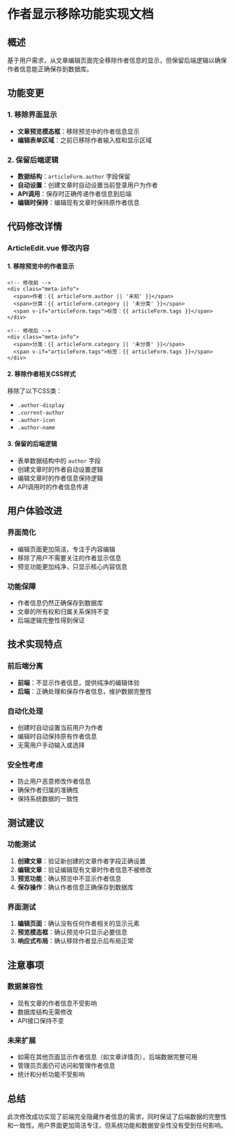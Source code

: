 # 作者显示移除功能实现文档

## 概述
基于用户需求，从文章编辑页面完全移除作者信息的显示，但保留后端逻辑以确保作者信息能正确保存到数据库。

## 功能变更

### 1. 移除界面显示
- **文章预览模态框**：移除预览中的作者信息显示
- **编辑表单区域**：之前已移除作者输入框和显示区域

### 2. 保留后端逻辑
- **数据结构**：`articleForm.author` 字段保留
- **自动设置**：创建文章时自动设置当前登录用户为作者
- **API调用**：保存时正确传递作者信息到后端
- **编辑时保持**：编辑现有文章时保持原作者信息

## 代码修改详情

### ArticleEdit.vue 修改内容

#### 1. 移除预览中的作者显示
```vue
<!-- 修改前 -->
<div class="meta-info">
  <span>作者：{{ articleForm.author || '未知' }}</span>
  <span>分类：{{ articleForm.category || '未分类' }}</span>
  <span v-if="articleForm.tags">标签：{{ articleForm.tags }}</span>
</div>

<!-- 修改后 -->
<div class="meta-info">
  <span>分类：{{ articleForm.category || '未分类' }}</span>
  <span v-if="articleForm.tags">标签：{{ articleForm.tags }}</span>
</div>
```

#### 2. 移除作者相关CSS样式
移除了以下CSS类：
- `.author-display`
- `.current-author`
- `.author-icon`
- `.author-name`

#### 3. 保留的后端逻辑
- 表单数据结构中的 `author` 字段
- 创建文章时的作者自动设置逻辑
- 编辑文章时的作者信息保持逻辑
- API调用时的作者信息传递

## 用户体验改进

### 界面简化
- 编辑页面更加简洁，专注于内容编辑
- 移除了用户不需要关注的作者显示信息
- 预览功能更加纯净，只显示核心内容信息

### 功能保障
- 作者信息仍然正确保存到数据库
- 文章的所有权和归属关系保持不变
- 后端逻辑完整性得到保证

## 技术实现特点

### 前后端分离
- **前端**：不显示作者信息，提供纯净的编辑体验
- **后端**：正确处理和保存作者信息，维护数据完整性

### 自动化处理
- 创建时自动设置当前用户为作者
- 编辑时自动保持原有作者信息
- 无需用户手动输入或选择

### 安全性考虑
- 防止用户恶意修改作者信息
- 确保作者归属的准确性
- 保持系统数据的一致性

## 测试建议

### 功能测试
1. **创建文章**：验证新创建的文章作者字段正确设置
2. **编辑文章**：验证编辑现有文章时作者信息不被修改
3. **预览功能**：确认预览中不显示作者信息
4. **保存操作**：确认作者信息正确保存到数据库

### 界面测试
1. **编辑页面**：确认没有任何作者相关的显示元素
2. **预览模态框**：确认预览中只显示必要信息
3. **响应式布局**：确认移除作者显示后布局正常

## 注意事项

### 数据兼容性
- 现有文章的作者信息不受影响
- 数据库结构无需修改
- API接口保持不变

### 未来扩展
- 如需在其他页面显示作者信息（如文章详情页），后端数据完整可用
- 管理员页面仍可访问和管理作者信息
- 统计和分析功能不受影响

## 总结
此次修改成功实现了前端完全隐藏作者信息的需求，同时保证了后端数据的完整性和一致性。用户界面更加简洁专注，但系统功能和数据安全性没有受到任何影响。
